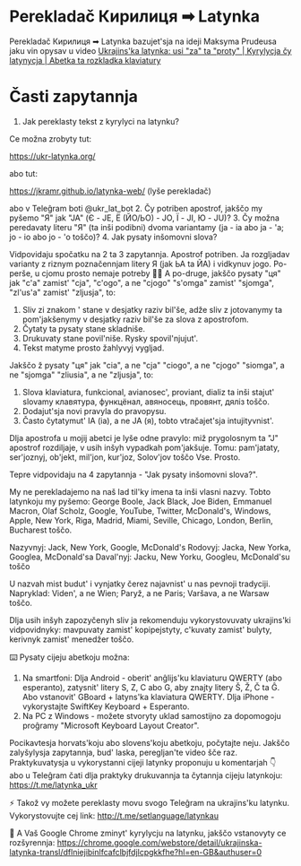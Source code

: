 # Perekladač Кирилиця ➡ Latynka

Perekladač Кирилиця ➡ Latynka bazujet'sja na ideji Maksyma Prudeusa jaku vin opysav u video [Ukrajins'ka latynka: usi "za" ta "proty" | Kyrylycja čy latynycja | Abetka ta rozkladka klaviatury][video]

[video]: https://youtu.be/nHeE2x2UNw4 "Video na kanali Maksyma Prudeusa"

# Časti zapytannja

1. Jak pereklasty tekst z kyrylyci na latynku?

Ce možna zrobyty tut: 

https://ukr-latynka.org/

abo tut:

https://jkramr.github.io/latynka-web/ (lyše perekladač)

abo v Teleĝram boti @ukr_lat_bot
2. Čy potriben apostrof, jakščo my pyšemo "Я" jak "JA" (Є - JE, Ё (ЙО/ЬО) - JO, Ї - JI, Ю - JU)?
3. Čy možna peredavaty literu "Я" (ta inši podibni) dvoma variantamy (ja - ia abo ja - 'a; jo - io abo jo - 'o toščo)?
4. Jak pysaty inšomovni slova?

Vidpovidaju spočatku na 2 ta 3 zapytannja. 
Apostrof potriben. 
Ja rozgljadav varianty z riznym poznačennjam litery Я (jak ЬА ta ЙА) i vidkynuv jogo. Po-perše, u cjomu prosto nemaje potreby 🤷‍♂️ A po-druge, jakščo pysaty "ця" jak "c'a" zamist' "cja",
"c'ogo", a ne "cjogo"
"s'omga" zamist' "sjomga",
"zl'us'a" zamist' "zljusja",
to:
1. Sliv zi znakom ' stane v desjatky raziv bil'še, adže sliv z jotovanymy ta pom'jakšenymy v desjatky raziv bil'še za slova z apostrofom.
2. Čytaty ta pysaty stane skladniše.
3. Drukuvaty stane povil'niše. Rysky spovil'njujut'.
4. Tekst matyme prosto žahlyvyj vygljad.

Jakščo ž pysaty "ця" jak
"cia", a ne "cja"
"ciogo", a ne "cjogo"
"siomga", a ne "sjomga"
"zliusia", a ne "zljusja",
to:
1. Slova klaviatura, funkcional, avianosec', proviant, dializ ta inši stajut' slovamy клавятура, функцёнал, авяносець, провянт, дяліз toščo.
2. Dodajut'sja novi pravyla do pravopysu.
3. Často čytatymut' IA (іа), a ne JA (я), tobto vtračajet'sja intujityvnist'.

Dlja apostrofa u mojij abetci je lyše odne pravylo:
miž prygolosnym ta "J" apostrof rozdiljaje, v usih inšyh vypadkah pom'jakšuje.
Tomu: pam'jataty, ser'joznyj, ob'jekt, mil'jon, kur'joz, Solov'jov toščo
Vse. Prosto.

Tepre vidpovidaju na 4 zapytannja - "Jak pysaty inšomovni slova?".

My ne perekladajemo na naš lad til'ky imena ta inši vlasni nazvy.
Tobto latynkoju my pyšemo: George Boole, Jack Black, Joe Biden, Emmanuel Macron, Olaf Scholz, Google, YouTube, Twitter, McDonald's, Windows, Apple, New York, Riga, Madrid, Miami, Seville, Chicago, London, Berlin, Bucharest toščo.

Nazyvnyj: Jack, New York, Google, McDonald's
Rodovyj: Jacka, New Yorka, Googlea, McDonald'sa
Daval'nyj: Jacku, New Yorku, Googleu, McDonald'su
toščo

U nazvah mist budut' i vynjatky čerez najavnist' u nas pevnoji tradyciji. 
Napryklad: Viden', a ne Wien; Paryž, a ne Paris; Varšava, a ne Warsaw toščo.

Dlja usih inšyh zapozyčenyh sliv ja rekomenduju vykorystovuvaty ukrajins'ki vidpovidnyky:
mavpuvaty zamist' kopipejstyty, c'kuvaty zamist' bulyty, kerivnyk zamist' menedžer toščo.

⌨️ Pysaty cijeju abetkoju možna:
1. Na smartfoni:
Dlja Android - oberit' anĝlijs'ku klaviaturu QWERTY (abo esperanto), zatysnit' litery S, Z, C abo G, aby znajty litery Š, Ž, Č ta Ĝ.
Abo vstanovit' GBoard + latyns'ka klaviatura QWERTY.
Dlja iPhone - vykorystajte SwiftKey Keyboard + Esperanto.
2. Na PC z Windows - možete stvoryty uklad samostijno za dopomogoju proĝramy "Microsoft Keyboard Layout Creator".

Pocikavtesja horvats'koju abo slovens'koju abetkoju, počytajte neju. 
Jakščo zalyšylysja zapytannja, bud' laska, peregljan'te video šče raz.
Praktykuvatysja u vykorystanni cijeji latynky proponuju u komentarjah 👇
abo u Teleĝram čati dlja praktyky drukuvannja ta čytannja cijeju latynkoju:
https://t.me/latynka_ukr

⚡️ Takož vy možete pereklasty movu svogo Teleĝram na ukrajins'ku latynku. 
Vykorystovujte cej link:
http://t.me/setlanguage/latynkau

🔎 A Vaš Google Chrome zminyt' kyrylycju na latynku, jakščo vstanovyty ce rozšyrennja:
https://chrome.google.com/webstore/detail/ukrajinska-latynka-transl/dflniejibinlfcafclbjfdjlcpgkkfhe?hl=en-GB&authuser=0

